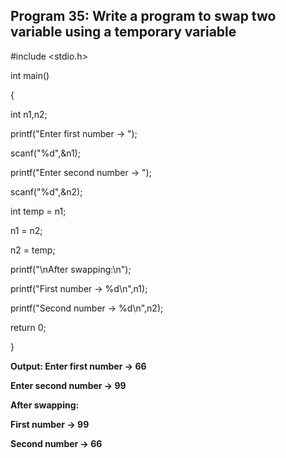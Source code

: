 ## Program 35: Write a program to swap two variable using a temporary variable

#include <stdio.h>

int main()

{

int n1,n2;

printf("Enter first number -> ");

scanf("%d",&n1);

printf("Enter second number -> ");

scanf("%d",&n2);

int temp = n1;

n1 = n2;

n2 = temp;

printf("\nAfter swapping:\n");

printf("First number -> %d\n",n1);

printf("Second number -> %d\n",n2);

return 0;

}

**Output: Enter first number -> 66**

**Enter second number -> 99**

**After swapping:**

**First number -> 99**

**Second number -> 66**
